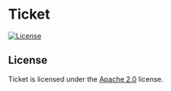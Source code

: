 # Ticket

[![License](https://img.shields.io/github/license/LXGaming/Ticket?label=License&cacheSeconds=86400)](https://github.com/LXGaming/Ticket/blob/master/LICENSE)

## License
Ticket is licensed under the [Apache 2.0](https://github.com/LXGaming/Ticket/blob/master/LICENSE) license.